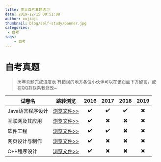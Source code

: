 ```yaml
---
title: 电大自考真题练习
date: 2019-12-15 00:51:08
author: xujiaji
thumbnail: blog/self-study/banner.jpg
categories:
 - 自考
tags:
    - 自考
---
```


# 自考真题

> 历年真题完成进度表
> 有错误的地方各位小伙伴可以在该页面下方留言，或在QQ群联系我修改~

|试卷名|跳转浏览|2016|2017|2018|2019|
|-|-|:-:|:-:|:-:|:-:|
|Java语言程序设计|[浏览文件>>](https://xujiaji.oss-cn-beijing.aliyuncs.com/blog/self-study/JAVA%E8%AF%AD%E8%A8%802016-2019%E7%9C%9F%E9%A2%98.pdf)|✔️|✔️|✔️|✖️|
|互联网及其应用|[浏览文件>>](https://xujiaji.oss-cn-beijing.aliyuncs.com/blog/self-study/%E4%BA%92%E8%81%94%E7%BD%91%E5%8F%8A%E5%85%B6%E5%BA%94%E7%94%A82016-2019%20%E7%9C%9F%E9%A2%98.pdf)|✔️|✖️|✖️|✖️|
|软件工程|[浏览文件>>](https://xujiaji.oss-cn-beijing.aliyuncs.com/blog/self-study/%E8%BD%AF%E4%BB%B6%E5%B7%A5%E7%A8%8B2016-2019%20%E7%9C%9F%E9%A2%98.pdf)|✔️|✔️|✖️|✖️|
|网页设计与制作|[浏览文件>>](https://xujiaji.oss-cn-beijing.aliyuncs.com/blog/self-study/%E7%BD%91%E9%A1%B5%E8%AE%BE%E8%AE%A1%E4%B8%8E%E5%88%B6%E4%BD%9C2016-2019%E7%9C%9F%E9%A2%98.pdf)|✔️|✖️|✖️|✖️|
|C++程序设计|[浏览文件>>](https://xujiaji.oss-cn-beijing.aliyuncs.com/blog/self-study/C%2B%2B%E7%A8%8B%E5%BA%8F2016-2019%E7%9C%9F%E9%A2%98.pdf)|✔️|✖️|✖️|✖️|

